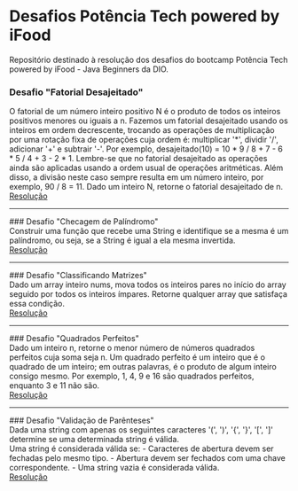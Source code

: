 # Desafios Potência Tech powered by iFood
Repositório destinado à resolução dos desafios do bootcamp Potência Tech powered by iFood - Java Beginners da DIO.
<br>
### Desafio "Fatorial Desajeitado" <br>
O fatorial de um número inteiro positivo N é o produto de todos os inteiros positivos menores ou iguais a n. Fazemos um fatorial desajeitado usando os inteiros em ordem decrescente, trocando as operações de multiplicação por uma rotação fixa de operações cuja ordem é: multiplicar '*', dividir '/', adicionar '+' e subtrair '-'. Por exemplo, desajeitado(10) = 10 * 9 / 8 + 7 - 6 * 5 / 4 + 3 - 2 * 1. Lembre-se que no fatorial desajeitado as operações ainda são aplicadas usando a ordem usual de operações aritméticas. Além disso, a divisão neste caso sempre resulta em um número inteiro, por exemplo, 90 / 8 = 11. Dado um inteiro N, retorne o fatorial desajeitado de n.
<br><a href="https://github.com/emerson-carvalho/dio-Bootcamp-Pot-ncia-Tech-desafios/tree/main/src/dio/desafio/fatorialDesajeitado">Resolução</a>
<hr>
### Desafio "Checagem de Palíndromo" <br>
Construir uma função que recebe uma String e identifique se a mesma é um palíndromo, ou seja, se a String é igual a ela mesma invertida.
<br><a href="https://github.com/emerson-carvalho/dio-Bootcamp-Pot-ncia-Tech-desafios/tree/main/src/dio/desafio/checagemDePalindromo">Resolução</a>
<hr>
### Desafio "Classificando Matrizes" <br>
Dado um array inteiro nums, mova todos os inteiros pares no início do array seguido por todos os inteiros ímpares.
Retorne qualquer array que satisfaça essa condição.
<br><a href="https://github.com/emerson-carvalho/dio-Bootcamp-Pot-ncia-Tech-desafios/tree/main/src/dio/desafio/classificandoMatrizes">Resolução</a>
<hr>
### Desafio "Quadrados Perfeitos" <br>
Dado um inteiro n, retorne o menor número de números quadrados perfeitos cuja soma seja n. Um quadrado perfeito é um inteiro que é o quadrado de um inteiro; em outras palavras, é o produto de algum inteiro consigo mesmo. Por exemplo, 1, 4, 9 e 16 são quadrados perfeitos, enquanto 3 e 11 não são. 
<br><a href="https://github.com/emerson-carvalho/dio-Bootcamp-Pot-ncia-Tech-desafios/tree/main/src/dio/desafio/quadradosPerfeitos">Resolução</a>
<hr>
### Desafio "Validação de Parênteses" <br>
Dada uma string com apenas os seguintes caracteres '(', ')', '{', '}', '[', ']' determine se uma determinada string é válida.<br>
Uma string é considerada válida se:
- Caracteres de abertura devem ser fechadas pelo mesmo tipo. 
- Abertura devem ser fechados com uma chave correspondente. 
- Uma string vazia é considerada válida. 
<br><a href="https://github.com/emerson-carvalho/dio-Bootcamp-Pot-ncia-Tech-desafios/tree/main/src/dio/desafio/validacaoParenteses">Resolução</a>